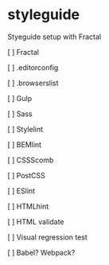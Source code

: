 # styleguide
Styeguide setup with Fractal


[ ] Fractal

[ ] .editorconfig

[ ] .browserslist

[ ] Gulp

[ ] Sass

[ ] Stylelint

[ ] BEMlint

[ ] CSSScomb

[ ] PostCSS

[ ] ESlint

[ ] HTMLhint

[ ] HTML validate

[ ] Visual regression test

[ ] Babel? Webpack?
